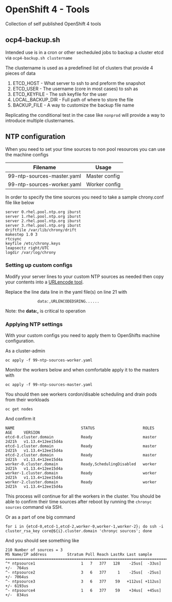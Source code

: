 # OpenShift 4 - Tools

Collection of self published OpenShift 4 tools

## ocp4-backup.sh

Intended use is in a cron or other secheduled jobs to backup a cluster etcd via
  `ocp4-backup.sh clustername`
  
The clustername is used as a predefined list of clusters that provide 4 pieces of data

1. ETCD_HOST - What server to ssh to and preform the snapshot
2. ETCD_USER - The username (core in most cases) to ssh as
3. ETCD_KEYFILE - The ssh keyfile for the user
4. LOCAL_BACKUP_DIR - Full path of where to store the file
5. BACKUP_FILE - A way to customize the backup file name

Replicating the conditional test in the case like `nonprod` will provide a way to introduce multiple clusternames.

## NTP configuration

When you need to set your time sources to non pool resources you can use the machine configs

Filename | Usage
---------|------
99-ntp-sources-master.yaml | Master config
99-ntp-sources-worker.yaml | Worker config

In order to specify the time sources you need to take a sample chrony.conf file like below
```
server 0.rhel.pool.ntp.org iburst
server 1.rhel.pool.ntp.org iburst
server 2.rhel.pool.ntp.org iburst
server 3.rhel.pool.ntp.org iburst
driftfile /var/lib/chrony/drift
makestep 1.0 3
rtcsync
keyfile /etc/chrony.keys
leapsectz right/UTC
logdir /var/log/chrony

```

### Setting up custom configs

Modify your server lines to your custom NTP sources as needed then copy your contents into a [URLencode tool](https://www.urlencoder.org/).

Replace the line data line in the yaml file(s) on line 21 with
```
              data:,URLENCODEDSRING......
```

Note: the **data:,** is critical to operation

### Applying NTP settings

With your custom configs you need to apply them to OpenShifts machine configuration.

As a cluster-admin

`oc apply -f 99-ntp-sources-worker.yaml`

Monitor the workers below and when comfortable apply it to the masters with

`oc apply -f 99-ntp-sources-master.yaml`

You should then see workers cordon/disable scheduling and drain pods from their workloads

`oc get nodes`

And confirm it

```
NAME                             STATUS                     ROLES    AGE     VERSION
etcd-0.cluster.domain            Ready                      master   2d21h   v1.13.4+12ee15d4a
etcd-1.cluster.domain            Ready                      master   2d21h   v1.13.4+12ee15d4a
etcd-2.cluster.domain            Ready                      master   2d21h   v1.13.4+12ee15d4a
worker-0.cluster.domain          Ready,SchedulingDisabled   worker   2d21h   v1.13.4+12ee15d4a
worker-1.cluster.domain          Ready                      worker   2d21h   v1.13.4+12ee15d4a
worker-2.cluster.domain          Ready                      worker   2d21h   v1.13.4+12ee15d4a
```

This process will continue for all the workers in the cluster. You should be able to confirm their time sources after reboot by running the `chronyc sources` command via SSH.

Or as a part of one big command

```
for i in {etcd-0,etcd-1,etcd-2,worker-0,worker-1,worker-2}; do ssh -i cluster_rsa_key core@${i}.cluster.domain 'chronyc sources'; done
```

And you should see something like

```
210 Number of sources = 3
MS Name/IP address         Stratum Poll Reach LastRx Last sample
===============================================================================
^* ntpsource1                    1   7   377   128    -25us[  -33us] +/-  764us
^- ntpsource2                    3   6   377     1    -25us[  -25us] +/- 7064us
^- ntpsource3                    3   6   377    59   +112us[ +112us] +/- 6193us
^- ntpsource4                    1   6   377    59    +34us[  +45us] +/-  834us
```
